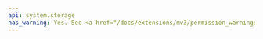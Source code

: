 ```yaml
---
api: system.storage
has_warning: Yes. See <a href="/docs/extensions/mv3/permission_warnings/#permissions_with_warnings">permissions with warnings</a> for details.
---
```


<!-- Intentionally blank -->
